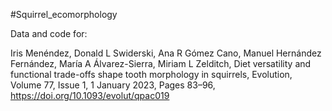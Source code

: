 #Squirrel_ecomorphology

Data and code for:

Iris Menéndez, Donald L Swiderski, Ana R Gómez Cano, Manuel Hernández Fernández, María A Álvarez-Sierra, Miriam L Zelditch, Diet versatility and functional trade-offs shape tooth morphology in squirrels, Evolution, Volume 77, Issue 1, 1 January 2023, Pages 83–96, https://doi.org/10.1093/evolut/qpac019
